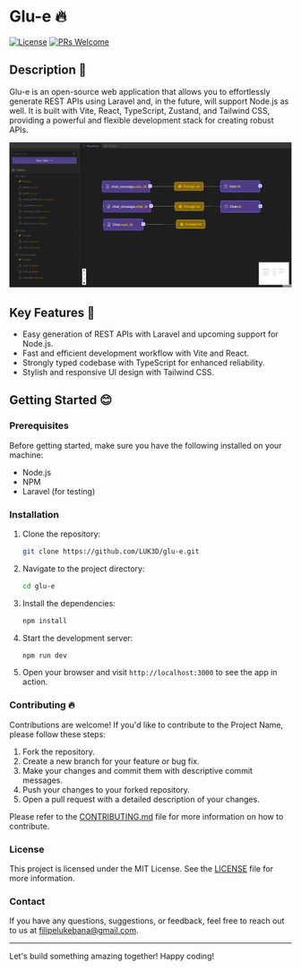 # Glu-e 🔥

[![License](https://img.shields.io/badge/license-MIT-blue.svg)](https://opensource.org/licenses/MIT)
[![PRs Welcome](https://img.shields.io/badge/PRs-welcome-brightgreen.svg)](CONTRIBUTING.md)


## Description 📃

Glu-e is an open-source web application that allows you to effortlessly generate REST APIs using Laravel and, in the future, will support Node.js as well. It is built with Vite, React, TypeScript, Zustand, and Tailwind CSS, providing a powerful and flexible development stack for creating robust APIs.

![Glu-e screenshot](screenshots/03.png)

## Key Features 🚀

- Easy generation of REST APIs with Laravel and upcoming support for Node.js.
- Fast and efficient development workflow with Vite and React.
- Strongly typed codebase with TypeScript for enhanced reliability.
- Stylish and responsive UI design with Tailwind CSS.

## Getting Started 😊

### Prerequisites

Before getting started, make sure you have the following installed on your machine:

- Node.js 
- NPM 
- Laravel (for testing)

### Installation

1. Clone the repository:

   ```bash
   git clone https://github.com/LUK3D/glu-e.git
   ```

2. Navigate to the project directory:

   ```bash
   cd glu-e
   ```

3. Install the dependencies:

   ```bash
   npm install
   ```

4. Start the development server:

   ```bash
   npm run dev
   ```

5. Open your browser and visit `http://localhost:3000` to see the app in action.

### Contributing 🔥

Contributions are welcome! If you'd like to contribute to the Project Name, please follow these steps:

1. Fork the repository.
2. Create a new branch for your feature or bug fix.
3. Make your changes and commit them with descriptive commit messages.
4. Push your changes to your forked repository.
5. Open a pull request with a detailed description of your changes.

Please refer to the [CONTRIBUTING.md](CONTRIBUTING.md) file for more information on how to contribute.

### License

This project is licensed under the MIT License. See the [LICENSE](LICENSE) file for more information.


### Contact

If you have any questions, suggestions, or feedback, feel free to reach out to us at [filipelukebana@gmail.com](mailto:filipelukebana@gmail.com).

---

Let's build something amazing together! Happy coding!
